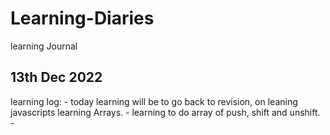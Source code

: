 # Learning-Diaries
learning Journal

<h2>13th Dec 2022</h2>
<P>learning log:
- today learning will be to go back to revision, on leaning javascripts learning Arrays. 
- learning to do array of push, shift and unshift. 
-</P>
